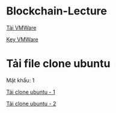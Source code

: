 # Blockchain-Lecture

[Tải VMWare](https://files.fm/f/r4tz7v2agg)

[Key VMWare](https://github.com/hegdepavankumar/VMware-Workstation-Pro-17-Licence-Keys)

# Tải file clone ubuntu
Mật khẩu: 1

[Tải clone ubuntu - 1](https://files.fm/f/uv3pae7762)

[Tải clone ubuntu - 2](https://drive.google.com/file/d/1mU7Dpk_8t0jrgQufYIqFMjM4Zost3kYc/view?usp=sharing)


